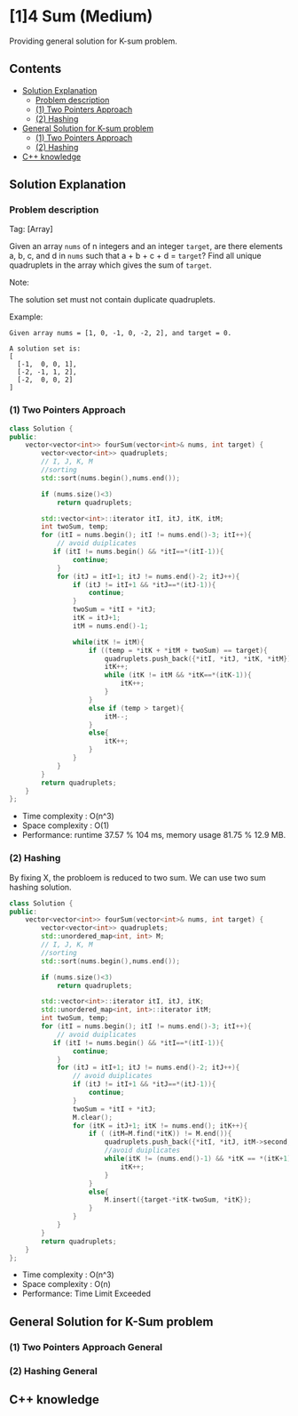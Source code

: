 # [1]4 Sum (Medium)
Providing general solution for K-sum problem.
## Contents
- [Solution Explanation](#solution-explanation)
  - [Problem description](#problem-description)
  - [(1) Two Pointers Approach](#1-two-pointers-approach)
  - [(2) Hashing](#2-hashing)
- [General Solution for K-sum problem](#general-solution-for-k-sum-problem)
  - [(1) Two Pointers Approach](#1-two-pointers-approach-general)
  - [(2) Hashing](#2-hashing-general)
- [C++ knowledge](#c-knowledge)

## Solution Explanation

### Problem description
Tag: [Array]

Given an array ```nums``` of n integers and an integer ```target```, are there elements a, b, c, and d in ```nums``` such that a + b + c + d = ```target```? Find all unique quadruplets in the array which gives the sum of ```target```.

Note:

The solution set must not contain duplicate quadruplets.

Example:
```
Given array nums = [1, 0, -1, 0, -2, 2], and target = 0.

A solution set is:
[
  [-1,  0, 0, 1],
  [-2, -1, 1, 2],
  [-2,  0, 0, 2]
]
```
### (1) Two Pointers Approach

``` C++
class Solution {
public:
    vector<vector<int>> fourSum(vector<int>& nums, int target) {
        vector<vector<int>> quadruplets;
        // I, J, K, M 
        //sorting
        std::sort(nums.begin(),nums.end());

        if (nums.size()<3)
            return quadruplets;

        std::vector<int>::iterator itI, itJ, itK, itM;
        int twoSum, temp;
        for (itI = nums.begin(); itI != nums.end()-3; itI++){
            // avoid duiplicates
           if (itI != nums.begin() && *itI==*(itI-1)){
                continue;
            }
            for (itJ = itI+1; itJ != nums.end()-2; itJ++){
                if (itJ != itI+1 && *itJ==*(itJ-1)){
                    continue;
                }
                twoSum = *itI + *itJ;
                itK = itJ+1;
                itM = nums.end()-1;

                while(itK != itM){
                    if ((temp = *itK + *itM + twoSum) == target){
                        quadruplets.push_back({*itI, *itJ, *itK, *itM});
                        itK++;
                        while (itK != itM && *itK==*(itK-1)){
                            itK++;
                        }
                    }
                    else if (temp > target){
                        itM--;
                    }
                    else{
                        itK++;
                    }
                }
            }
        }
        return quadruplets;
    }
};
```


- Time complexity : O(n^3)
- Space complexity : O(1)
- Performance: runtime 37.57 % 104 ms, memory usage 81.75 % 12.9 MB.


### (2) Hashing
By fixing X, the probloem is reduced to two sum. We can use two sum hashing solution.
  
``` C++
class Solution {
public:
    vector<vector<int>> fourSum(vector<int>& nums, int target) {
        vector<vector<int>> quadruplets;
        std::unordered_map<int, int> M;
        // I, J, K, M 
        //sorting
        std::sort(nums.begin(),nums.end());

        if (nums.size()<3)
            return quadruplets;

        std::vector<int>::iterator itI, itJ, itK;
        std::unordered_map<int, int>::iterator itM;
        int twoSum, temp;
        for (itI = nums.begin(); itI != nums.end()-3; itI++){
            // avoid duiplicates
           if (itI != nums.begin() && *itI==*(itI-1)){
                continue;
            }
            for (itJ = itI+1; itJ != nums.end()-2; itJ++){
                // avoid duiplicates
                if (itJ != itI+1 && *itJ==*(itJ-1)){
                    continue;
                }
                twoSum = *itI + *itJ;
                M.clear();
                for (itK = itJ+1; itK != nums.end(); itK++){
                    if ( (itM=M.find(*itK)) != M.end()){
                        quadruplets.push_back({*itI, *itJ, itM->second, *itK});
                        //avoid duiplicates
                        while(itK != (nums.end()-1) && *itK == *(itK+1)){
                            itK++;
                        }
                    }
                    else{
                        M.insert({target-*itK-twoSum, *itK});
                    }
                }
            }
        }
        return quadruplets;
    }
};
```

- Time complexity : O(n^3)
- Space complexity : O(n)
- Performance: Time Limit Exceeded

## General Solution for K-Sum problem
### (1) Two Pointers Approach General
### (2) Hashing General
    
## C++ knowledge


	
